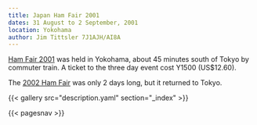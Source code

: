 ```yaml
---
title: Japan Ham Fair 2001
dates: 31 August to 2 September, 2001
location: Yokohama
author: Jim Tittsler 7J1AJH/AI8A
---
```


[Ham Fair 2001](http://www.jarl.or.jp/Japanese/1_Tanoshimo/1-3_Ham-Fair/Ham-Fair.htm) was held in Yokohama, about 45 minutes south of Tokyo
by commuter train.  A ticket to the three day event
cost Y1500 (US$12.60).

The [2002 Ham Fair](/2002/hamfair/index.html) was only
    2 days long, but it returned to Tokyo.

{{< gallery src="description.yaml" section="_index" >}}

{{< pagesnav >}}
